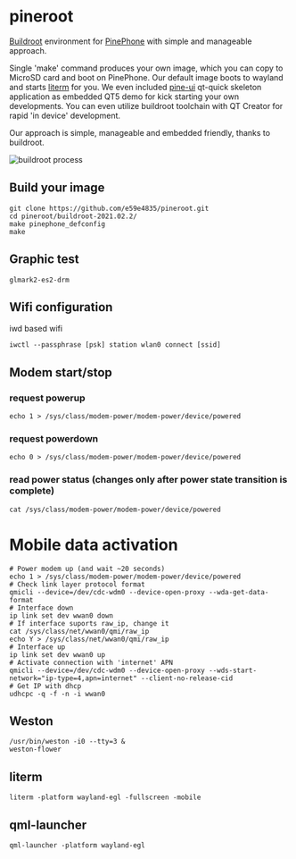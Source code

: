 # pineroot

[Buildroot](https://buildroot.org/) environment for [PinePhone](https://wiki.pine64.org/index.php/PinePhone) with simple and manageable approach.

Single 'make' command produces your own image, which you can copy to MicroSD card and boot on PinePhone. Our default image boots
to wayland and starts [literm](https://github.com/rburchell/literm) for you. We even included [pine-ui](https://github.com/e59e4835/pine-ui)
qt-quick skeleton application as embedded QT5 demo for kick starting your own developments. You can even utilize buildroot toolchain with
QT Creator for rapid 'in device' development. 

Our approach is simple, manageable and embedded friendly, thanks to buildroot.

![buildroot process](https://github.com/e59e4835/pineroot/blob/master/img/buildroot-process.png)


## Build your image

```
git clone https://github.com/e59e4835/pineroot.git
cd pineroot/buildroot-2021.02.2/
make pinephone_defconfig
make
```

## Graphic test

```
glmark2-es2-drm
```

## Wifi configuration

iwd based wifi

```
iwctl --passphrase [psk] station wlan0 connect [ssid]
```
## Modem start/stop

### request powerup
```
echo 1 > /sys/class/modem-power/modem-power/device/powered
```
### request powerdown
```
echo 0 > /sys/class/modem-power/modem-power/device/powered
```
### read power status (changes only after power state transition is complete)
```
cat /sys/class/modem-power/modem-power/device/powered
```

# Mobile data activation 

```
# Power modem up (and wait ~20 seconds)
echo 1 > /sys/class/modem-power/modem-power/device/powered
# Check link layer protocol format
qmicli --device=/dev/cdc-wdm0 --device-open-proxy --wda-get-data-format
# Interface down
ip link set dev wwan0 down
# If interface suports raw_ip, change it
cat /sys/class/net/wwan0/qmi/raw_ip
echo Y > /sys/class/net/wwan0/qmi/raw_ip
# Interface up
ip link set dev wwan0 up
# Activate connection with 'internet' APN
qmicli --device=/dev/cdc-wdm0 --device-open-proxy --wds-start-network="ip-type=4,apn=internet" --client-no-release-cid
# Get IP with dhcp
udhcpc -q -f -n -i wwan0
```

## Weston

```
/usr/bin/weston -i0 --tty=3 &
weston-flower
```

## literm

```
literm -platform wayland-egl -fullscreen -mobile
```

## qml-launcher

```
qml-launcher -platform wayland-egl
```
